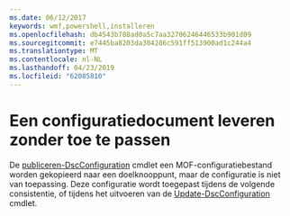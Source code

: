 ```yaml
---
ms.date: 06/12/2017
keywords: wmf,powershell,installeren
ms.openlocfilehash: db4543b788ad0a5c7aa32706246446533b901d09
ms.sourcegitcommit: e7445ba8203da304286c591ff513900ad1c244a4
ms.translationtype: MT
ms.contentlocale: nl-NL
ms.lasthandoff: 04/23/2019
ms.locfileid: "62085810"
---
```

# <a name="deliver-a-configuration-document-without-applying"></a>Een configuratiedocument leveren zonder toe te passen

De [publiceren-DscConfiguration](https://technet.microsoft.com/library/mt517875.aspx) cmdlet een MOF-configuratiebestand worden gekopieerd naar een doelknooppunt, maar de configuratie is niet van toepassing.
Deze configuratie wordt toegepast tijdens de volgende consistentie, of tijdens het uitvoeren van de [Update-DscConfiguration](https://technet.microsoft.com/library/mt143541.aspx) cmdlet.
